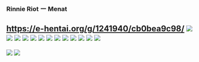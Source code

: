 ### Rinnie Riot ー Menat
https://e-hentai.org/g/1241940/cb0bea9c98/
![](http://69.12.74.123:33333/h/22f5b5e2daca356c0f849e0d262a6d184b3e96e2-253239-1280-1706-jpg/keystamp=1533453900-a183ec0909;fileindex=61523761;xres=1280/01.jpg)
![](http://107.173.229.106:1234/h/5d034846add372cfe6454b3ea17e2e4f00f78940-261412-1280-1706-jpg/keystamp=1533453900-ac1b8126e6;fileindex=61523762;xres=1280/02.jpg)
![](http://192.124.18.51:52168/h/4b92fa153b8df40d7595d3f5604edf60b9addcc1-241134-1280-1706-jpg/keystamp=1533454200-9659e6f501;fileindex=61523764;xres=1280/04.jpg)
![](http://23.92.78.98:1999/h/2252fb1aee4ac582b3b2e2f2a12272a530c4276d-181236-1280-1706-jpg/keystamp=1533454200-ece44a602c;fileindex=61523766;xres=1280/06.jpg)
![](http://192.3.176.212:1234/h/a4e8b8567cf0d70180b9c0e855868aeea147f6e9-224270-1280-1706-jpg/keystamp=1533454200-00883f26de;fileindex=61523767;xres=1280/07.jpg)
![](http://107.155.96.162:33333/h/4e4aee2d6d862ab8f534ea57caf8281c84faf3bc-190051-1280-1706-jpg/keystamp=1533454200-c86a401b37;fileindex=61523768;xres=1280/08.jpg)
![](http://173.208.205.36:14514/h/a7b2c0ec112e891dcfa59313c6bd4eb984a837f8-251214-1280-1706-jpg/keystamp=1533454200-ec192fd9f2;fileindex=61523769;xres=1280/09.jpg)
![](http://72.77.33.9:2222/h/8a1aa13dd2956d736f3c96b221cfdfaf83fe4832-183168-1280-1706-jpg/keystamp=1533454200-42e885bc6f;fileindex=61523770;xres=1280/10.jpg)
![](http://199.19.225.182:41088/h/361c7237feadec6b6c486824a7571bbfb3b3daea-272933-1280-1707-jpg/keystamp=1533454200-721b512799;fileindex=61523771;xres=1280/11.jpg)
![](http://209.141.41.102:41086/h/19dc4855ca3a12ac9c030f7879cf07d6bb1c0fa6-126770-1280-1920-jpg/keystamp=1533454200-e967d8da66;fileindex=61523772;xres=1280/12.jpg)
![](http://108.12.46.11:6996/h/6c8e5d640075990e2dffe7286b6149bce4d25987-261593-1280-1706-jpg/keystamp=1533454500-b54554a5d7;fileindex=61523773;xres=1280/13.jpg)
![](http://96.246.40.51:51001/h/5bc47096b8a6a393b21f0d85201a3ead35bd5510-221844-1280-1920-jpg/keystamp=1533454500-9daf2d18e1;fileindex=61523774;xres=1280/14.jpg)
![](http://99.124.137.110:22333/h/fa42e882ecef83e4f277fa384c5a3b2d31361507-79069-700-910-jpg/keystamp=1533454500-fc5a893323;fileindex=61523775;xres=org/15.jpg)
---
![](http://47.144.103.115:48962/h/69cafecc1e0aeadf6709945ed9f028b0419aae6e-78556-1280-676-jpg/keystamp=1533453600-166a4f554f;fileindex=61496903;xres=1280/012.jpg)
![](http://172.118.243.125:1114/h/5786e980b5cde557ec1ee8d56e4873889c474d8b-107371-1280-965-jpg/keystamp=1533453600-3b5b7c44c6;fileindex=61497216;xres=1280/021.jpg)
